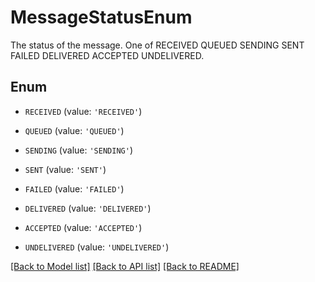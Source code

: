 # MessageStatusEnum

The status of the message. One of RECEIVED QUEUED SENDING SENT FAILED DELIVERED ACCEPTED UNDELIVERED.

## Enum

* `RECEIVED` (value: `'RECEIVED'`)

* `QUEUED` (value: `'QUEUED'`)

* `SENDING` (value: `'SENDING'`)

* `SENT` (value: `'SENT'`)

* `FAILED` (value: `'FAILED'`)

* `DELIVERED` (value: `'DELIVERED'`)

* `ACCEPTED` (value: `'ACCEPTED'`)

* `UNDELIVERED` (value: `'UNDELIVERED'`)

[[Back to Model list]](../README.md#documentation-for-models) [[Back to API list]](../README.md#documentation-for-api-endpoints) [[Back to README]](../README.md)


